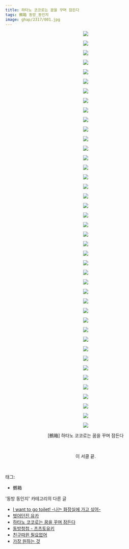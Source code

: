```yaml
---
title: 하타노 코코로는 꿈을 꾸며 잠든다
tags: 鵺箱 동방_동인지
image: ghap/2317/001.jpg
---
```

<div class="article">
<p style="text-align: center; clear: none; float: none;"><img src="{{ site.nasurl }}/ghap/2317/001.jpg"/></p>
<p style="text-align: center; clear: none; float: none;"><img src="{{ site.nasurl }}/ghap/2317/002.jpg"/></p>
<p style="text-align: center; clear: none; float: none;"><img src="{{ site.nasurl }}/ghap/2317/003.jpg"/></p>
<p style="text-align: center; clear: none; float: none;"><img src="{{ site.nasurl }}/ghap/2317/004.jpg"/></p>
<p style="text-align: center; clear: none; float: none;"><img src="{{ site.nasurl }}/ghap/2317/005.jpg"/></p>
<p style="text-align: center; clear: none; float: none;"><img src="{{ site.nasurl }}/ghap/2317/006.jpg"/></p>
<p style="text-align: center; clear: none; float: none;"><img src="{{ site.nasurl }}/ghap/2317/007.jpg"/></p>
<p style="text-align: center; clear: none; float: none;"><img src="{{ site.nasurl }}/ghap/2317/008.jpg"/></p>
<p style="text-align: center; clear: none; float: none;"><img src="{{ site.nasurl }}/ghap/2317/009.jpg"/></p>
<p style="text-align: center; clear: none; float: none;"><img src="{{ site.nasurl }}/ghap/2317/010.jpg"/></p>
<p style="text-align: center; clear: none; float: none;"><img src="{{ site.nasurl }}/ghap/2317/011.jpg"/></p>
<p style="text-align: center; clear: none; float: none;"><img src="{{ site.nasurl }}/ghap/2317/012.jpg"/></p>
<p style="text-align: center; clear: none; float: none;"><img src="{{ site.nasurl }}/ghap/2317/013.jpg"/></p>
<p style="text-align: center; clear: none; float: none;"><img src="{{ site.nasurl }}/ghap/2317/014.jpg"/></p>
<p style="text-align: center; clear: none; float: none;"><img src="{{ site.nasurl }}/ghap/2317/015.jpg"/></p>
<p style="text-align: center; clear: none; float: none;"><img src="{{ site.nasurl }}/ghap/2317/016.jpg"/></p>
<p style="text-align: center; clear: none; float: none;"><img src="{{ site.nasurl }}/ghap/2317/017.jpg"/></p>
<p style="text-align: center; clear: none; float: none;"><img src="{{ site.nasurl }}/ghap/2317/018.jpg"/></p>
<p style="text-align: center; clear: none; float: none;"><img src="{{ site.nasurl }}/ghap/2317/019.jpg"/></p>
<p style="text-align: center; clear: none; float: none;"><img src="{{ site.nasurl }}/ghap/2317/020.jpg"/></p>
<p style="text-align: center; clear: none; float: none;"><img src="{{ site.nasurl }}/ghap/2317/021.jpg"/></p>
<p style="text-align: center; clear: none; float: none;"><img src="{{ site.nasurl }}/ghap/2317/022.jpg"/></p>
<p style="text-align: center; clear: none; float: none;"><img src="{{ site.nasurl }}/ghap/2317/023.jpg"/></p>
<p style="text-align: center; clear: none; float: none;"><img src="{{ site.nasurl }}/ghap/2317/024.jpg"/></p>
<p style="text-align: center; clear: none; float: none;"><img src="{{ site.nasurl }}/ghap/2317/025.jpg"/></p>
<p style="text-align: center; clear: none; float: none;"><img src="{{ site.nasurl }}/ghap/2317/026.jpg"/></p>
<p style="text-align: center; clear: none; float: none;"><img src="{{ site.nasurl }}/ghap/2317/027.jpg"/></p>
<p style="text-align: center; clear: none; float: none;"><img src="{{ site.nasurl }}/ghap/2317/028.jpg"/></p>
<p style="text-align: center; clear: none; float: none;"><img src="{{ site.nasurl }}/ghap/2317/029.jpg"/></p>
<p style="text-align: center; clear: none; float: none;"><img src="{{ site.nasurl }}/ghap/2317/030.jpg"/></p>
<p style="text-align: center; clear: none; float: none;"><img src="{{ site.nasurl }}/ghap/2317/031.jpg"/></p>
<p style="text-align: center; clear: none; float: none;"><img src="{{ site.nasurl }}/ghap/2317/032.jpg"/></p>
<p style="text-align: center; clear: none; float: none;"><img src="{{ site.nasurl }}/ghap/2317/033.jpg"/></p>
<p style="text-align: center; clear: none; float: none;"><img src="{{ site.nasurl }}/ghap/2317/034.jpg"/></p>
<p style="text-align: center; clear: none; float: none;"><img src="{{ site.nasurl }}/ghap/2317/035.jpg"/></p>
<p style="text-align: center; clear: none; float: none;"><img src="{{ site.nasurl }}/ghap/2317/036.jpg"/></p>
<p style="text-align: center; clear: none; float: none;"><img src="{{ site.nasurl }}/ghap/2317/037.jpg"/></p>
<p style="text-align: center; clear: none; float: none;"><img src="{{ site.nasurl }}/ghap/2317/038.jpg"/></p>
<p style="text-align: center; clear: none; float: none;"><img src="{{ site.nasurl }}/ghap/2317/039.jpg"/></p>
<p style="text-align: center; clear: none; float: none;"><img src="{{ site.nasurl }}/ghap/2317/040.jpg"/></p>
<p style="text-align: center; clear: none; float: none;"><img src="{{ site.nasurl }}/ghap/2317/041.jpg"/></p>
<p style="text-align: center; clear: none; float: none;"><img src="{{ site.nasurl }}/ghap/2317/042.jpg"/></p>
<p style="text-align: center; clear: none; float: none;">[鵺箱] 하타노 코코로는 꿈을 꾸며 잠든다</p>
<p style="text-align: center; clear: none; float: none;"><br/></p>
<p style="text-align: center; clear: none; float: none;">이 서클 끝.</p>
<p><br/></p>
</div><div class="tagTrail">
<p>태그: </p>
<ul>
<li>鵺箱</li>
</ul>
</div><div class="another">
<p>'동방 동인지' 카테고리의 다른 글</p>
<ul>
<li><a href="/2016-09-24-ghap_2321">I want to go toilet! -나는 화장실에 가고 싶어-</a></li>
<li><a href="/2016-09-24-ghap_2320">벗어던진 유카</a></li>
<li><a href="/2016-09-23-ghap_2317">하타노 코코로는 꿈을 꾸며 잠든다</a></li>
<li><a href="/2016-09-23-ghap_2315">동방청첩 - 츠츠토유키</a></li>
<li><a href="/2016-09-23-ghap_2313">친구따윈 필요없어</a></li>
<li><a href="/2016-09-23-ghap_2312">가장 원하는 것</a></li>
</ul>
</div><div class="cb_module cb_fluid">
<div class="cb_wrt cb_profile">
</div><!-- commentList close -->
</div>